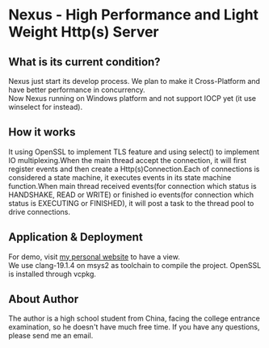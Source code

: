 # Nexus - High Performance and Light Weight Http(s) Server

## What is its current condition?
Nexus just start its develop process. We plan to make it Cross-Platform and have better performance in concurrency.  
Now Nexus running on Windows platform and not support IOCP yet (it use winselect for instead).  

## How it works
It using OpenSSL to implement TLS feature and using select() to implement IO multiplexing.When the main thread accept the connection, it will first register events and then create a Http(s)Connection.Each of connections is considered a state machine, it executes events in its state machine function.When main thread received events(for connection which status is HANDSHAKE, READ or WRITE) or finished io events(for connection which status is EXECUTING or FINISHED), it will post a task to the thread pool to drive connections.

## Application & Deployment
For demo, visit [my personal website](https://glous.work) to have a view.  
We use clang-19.1.4 on msys2 as toolchain to compile the project. OpenSSL is installed through vcpkg.

## About Author
The author is a high school student from China, facing the college entrance examination, so he doesn't have much free time. If you have any questions, please send me an email.